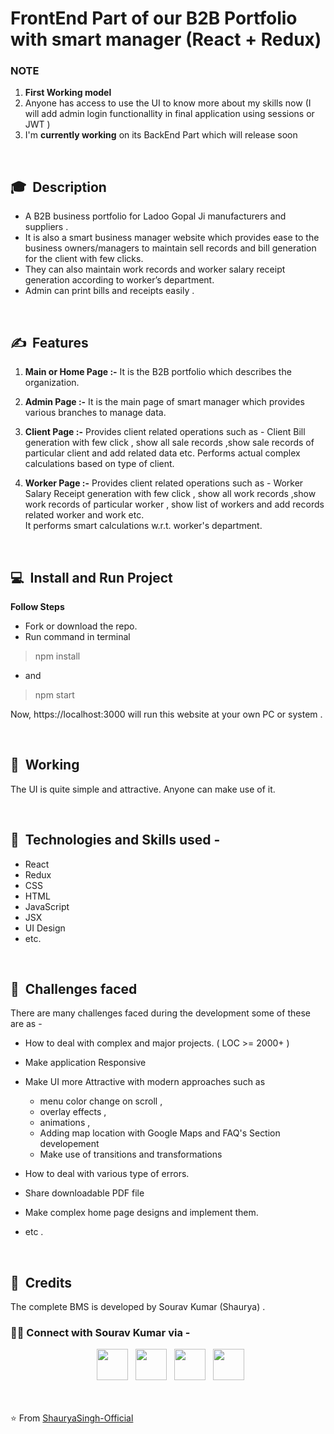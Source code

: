 
# FrontEnd Part of our B2B Portfolio with smart manager (React + Redux)   

### **NOTE**
1. **First Working model**
1. Anyone has access to use the UI to know more about my skills now (I will add admin login functionallity in final application using sessions or JWT )
1. I'm **currently working** on its BackEnd Part which will release soon

<br>

## 🎓 &nbsp;Description

- A B2B business portfolio for
Ladoo Gopal Ji manufacturers and suppliers .
- It is also a smart business manager website which provides ease to
the business owners/managers to maintain sell records and bill generation for the client with few clicks.
- They can
also maintain work records and worker salary receipt generation according to worker’s department.
- Admin can print bills and receipts easily . 

<br>

## ✍️ &nbsp;Features

1. **Main or Home Page :-** It is the B2B portfolio which describes the organization.

1. **Admin Page :-** It is the main page of smart manager which provides various branches to manage data.

1. **Client Page :-** Provides client related operations such as - Client Bill generation with few click , show all sale records ,show sale records of particular client and add related data etc.
Performs actual complex calculations based on type of client.

1. **Worker Page :-** Provides client related operations such as - Worker Salary Receipt generation with few click , show all work records ,show work records of particular worker , show list of workers and add records related worker and work  etc.   
 It performs smart calculations w.r.t. worker's department.


<br/>

## 💻 &nbsp;Install and Run Project

**Follow Steps**
- Fork or download the repo.
- Run command in terminal
>npm install
- and 
> npm start

Now, https://localhost:3000 will run this website at your own PC or system .

<br>


## 🤔 &nbsp;Working 

The UI is quite simple and attractive. Anyone can make use of it.

<br>


## 🔧 &nbsp;Technologies and Skills used - 

- React
- Redux
- CSS
- HTML
- JavaScript
- JSX
- UI Design
- etc.

<br>


## 💬 &nbsp;Challenges faced

There are many challenges faced during the development some of these are as -
- How to deal with complex and major projects. ( LOC >= 2000+ )
- Make application Responsive
- Make UI more Attractive with modern approaches such as   
  -  menu color change on scroll ,
  -  overlay effects ,
  -  animations ,
  -  Adding map location with Google Maps and FAQ's Section developement
  -  Make use of transitions and transformations 

- How to deal with various type of errors.
- Share downloadable PDF file
- Make complex home page designs and implement them.
- etc . 

<br/>

## 💼 &nbsp;Credits
The complete BMS is developed by Sourav Kumar (Shaurya) .
<h3> 🤝🏻 Connect with Sourav Kumar via -  </h3>

<p align="center">
&nbsp; <a href="https://twitter.com/ShauryaSingh_SK" target="_blank" rel="noopener noreferrer"><img src="https://img.icons8.com/plasticine/100/000000/twitter.png" width="50" /></a>  
&nbsp; <a href="https://www.facebook.com/skumar.varshney.507/" target="_blank" rel="noopener noreferrer"><img src="https://img.icons8.com/plasticine/100/000000/facebook-new.png" width="50" /></a>  
&nbsp; <a href="https://www.linkedin.com/in/imshauryasingh/" target="_blank" rel="noopener noreferrer"><img src="https://img.icons8.com/plasticine/100/000000/linkedin.png" width="50" /></a>
&nbsp; <a href="mailto:souravk48560gmail.com" target="_blank" rel="noopener noreferrer"><img src="https://img.icons8.com/plasticine/100/000000/gmail.png"  width="50" /></a>
</p>


<br><br>
⭐️ From [ShauryaSingh-Official](https://github.com/ShauryaSingh-Official)

   
